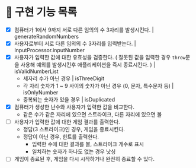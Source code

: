 # 📌 구현 기능 목록

- [x] 컴퓨터가 1에서 9까지 서로 다른 임의의 수 3자리를 발생시킨다. | generateRandomNumbers
- [x] 사용자로부터 서로 다른 임의의 수 3자리를 입력받는다. | InputProcessor.inputNumber
- [x] 사용자가 입력한 값에 대한 유효성을 검증한다. ( 잘못된 값을 입력한 경우 `throw`문을 사용해 예외를 발생시킨후 애플리케이션을 즉시 종료시킨다. ) | isValidNumberList
  - 세자리 수가 아닌 경우 | isThreeDigit
  - 각 자리 숫자가 1 ~ 9 사이의 숫자가 아닌 경우 (0, 문자, 특수문자 등) | isOnlyNumber
  - 중복되는 숫자가 있을 경우 | isDuplicated
- [x] 컴퓨터가 생성한 난수와 사용자가 입력한 값을 비교한다.
  - 같은 수가 같은 자리에 있으면 스트라이크, 다른 자리에 있으면 볼
- [ ] 사용자가 입력한 값에 대한 게임 결과를 출력한다.
  - 정답(3 스트라이크)인 경우, 게임을 종료시킨다.
  - 정답이 아닌 경우, 힌트를 출력한다.
    - 입력한 수에 대한 결과를 볼, 스트라이크 개수로 표시
    - 일치하는 숫자가 하나도 없는 경우 낫싱
- [ ] 게임이 종료된 후, 게임을 다시 시작하거나 완전히 종료할 수 있다.
